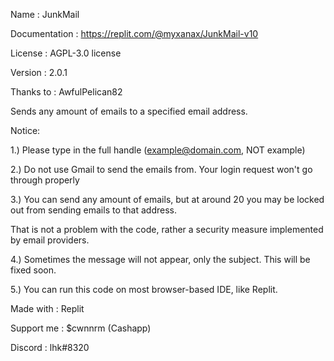 Name            : JunkMail

Documentation   : https://replit.com/@myxanax/JunkMail-v10

License         : AGPL-3.0 license

Version         : 2.0.1

Thanks to       : AwfulPelican82


Sends any amount of emails to a specified email address. 


Notice:

1.) Please type in the full handle (example@domain.com, NOT example)

2.) Do not use Gmail to send the emails from. Your login request won't go through properly

3.) You can send any amount of emails, but at around 20 you may be locked out from sending emails to that address. 

That is not a problem with the code, rather a security measure implemented by email providers.

4.) Sometimes the message will not appear, only the subject. This will be fixed soon.

5.) You can run this code on most browser-based IDE, like Replit.


Made with       : Replit

Support me      : $cwnnrm (Cashapp)

Discord         : lhk#8320

